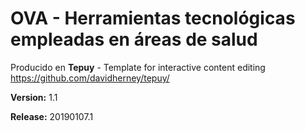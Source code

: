 # OVA - Herramientas tecnológicas empleadas en áreas de salud

Producido en **Tepuy** - Template for interactive content editing
https://github.com/davidherney/tepuy/

**Version:** 1.1

**Release:** 20190107.1
